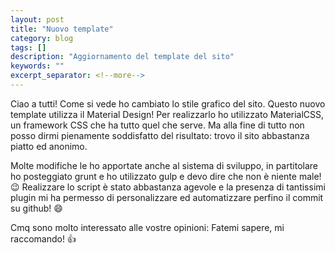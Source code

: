```yaml
---
layout: post
title: "Nuovo template"
category: blog
tags: []
description: "Aggiornamento del template del sito"
keywords: ""
excerpt_separator: <!--more-->
---
```


Ciao a tutti! Come si vede ho cambiato lo stile grafico del sito. Questo nuovo template utilizza il Material Design! Per realizzarlo ho utilizzato MaterialCSS, un framework CSS che ha tutto quel che serve. Ma alla fine di tutto non posso dirmi pienamente soddisfatto del risultato: trovo il sito abbastanza piatto ed anonimo.
<!--more-->

Molte modifiche le ho apportate anche al sistema di sviluppo, in partitolare ho posteggiato grunt e ho utilizzato gulp e devo dire che non è niente male! :wink:
Realizzare lo script è stato abbastanza agevole e la presenza di tantissimi plugin mi ha permesso di personalizzare ed automatizzare perfino il commit su github! :smile:

Cmq sono molto interessato alle vostre opinioni: Fatemi sapere, mi raccomando! :+1: